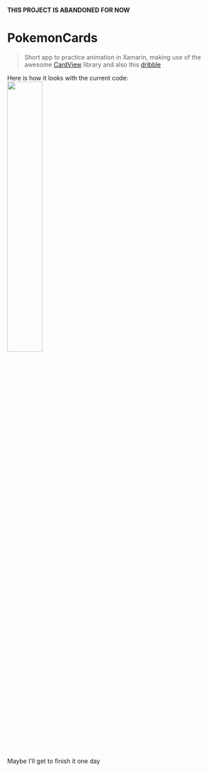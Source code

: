 **THIS PROJECT IS ABANDONED FOR NOW**
# PokemonCards
>Short app to practice animation in Xamarin, making use of the awesome <a href=https://github.com/AndreiMisiukevich/CardView>CardView</a> library and also this <a href=https://dribbble.com/shots/5935613-Marvel-Movies-Interaction>dribble</a>

Here is how it looks with the current code:<br />
<img src="sneakpeek.gif" width=40% height=40%/><br />
Maybe I'll get to finish it one day
